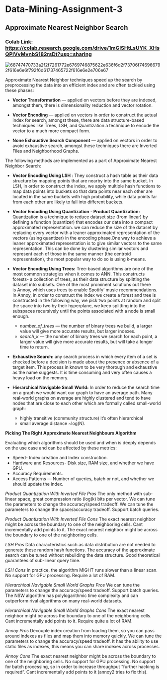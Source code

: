 # Data-Mining-Assignment-3
## Approximate Nearest Neighbor Search
### **Colab Link:** https://colab.research.google.com/drive/1mGISHtLsUYK_XHsQPIVvMvnbS182rsDt?usp=sharing


![68747470733a2f2f7261772e6769746875622e636f6d2f73706f746966792f616e6e6f792f6d61737465722f616e6e2e706e67](https://user-images.githubusercontent.com/70232769/143732416-1013afaa-ad75-47b0-bc50-43a4e65ec5e6.png)

Approximate Nearest Neighbor techniques speed up the search by preprocessing the data into an efficient index and are often tackled using these phases:

- **Vector Transformation** — applied on vectors before they are indexed, amongst them, there is dimensionality reduction and vector rotation.

- **Vector Encoding** — applied on vectors in order to construct the actual index for search, amongst these, there are data structure-based techniques like Trees, LSH, and Quantization a technique to encode the vector to a much more compact form.

- **None Exhaustive Search Component** — applied on vectors in order to avoid exhaustive search, amongst these techniques there are Inverted Files and Neighborhood Graphs.

The following methods are implemented as a part of Approximate Nearest Neighbor Search:

- **Vector Encoding Using LSH** : They construct a hash table as their data structure by mapping points that are nearby into the same bucket. In LSH, in order to construct the index, we apply multiple hash functions to map data points into buckets so that data points near each other are located in the same buckets with high probability, while data points far from each other are likely to fall into different buckets.

- **Vector Encoding Using Quantization - Product Quantization:** Quantization is a technique to reduce dataset size (from linear) by defining a function (quantizer) that encodes our data into a compact approximated representation. we can reduce the size of the dataset by replacing every vector with a leaner approximated representation of the vectors (using quantizer) in the encoding phase.One way to achieve a leaner approximated representation is to give similar vectors to the same representation. This can be done by clustering similar vectors and represent each of those in the same manner (the centroid representation), the most popular way to do so is using k-means. 

- **Vector Encoding Using Trees:** Tree-based algorithms are one of the most common strategies when it comes to ANN. This constructs forests- a collection of trees, as their data structure by splitting the dataset into subsets. One of the most prominent solutions out there is Annoy, which uses trees to enable Spotify’ music recommendations. In Annoy, in order to construct the index we create a forest and tree is constructed in the following way, we pick two points at random and split the space into two by their hyperplane, we keep splitting into the subspaces recursively until the points associated with a node is small enough. 
 	- _number_of_trees_ — the number of binary trees we build, a larger value will give more accurate results, but larger indexes.
 	- _search_k_ — the number of binary trees we search for each point, a larger value will give more accurate results, but will take a longer time to return.

- **Exhaustive Search:** any search process in which every item of a set is checked before a decision is made about the presence or absence of a target item. This process in known to be very thorough and exhaustive as the name suggests. It is time consuming and very often causes a heavy load on the memory.

- **Hierarchical Navigable Small World:**  In order to reduce the search time on a graph we would want our graph to have an average path. Many real-world graphs on average are highly clustered and tend to have nodes that are close to each other which are formally called small-world graph:
  	- highly transitive (community structure) it’s often hierarchical
  	- small average distance ~log(N).


**Picking The Right Approximate Nearest Neighbours Algorithm**

Evaluating which algorithms should be used and when is deeply depends on the use case and can be affected by these metrics:
- Speed- Index creation and Index construction.
- Hardware and Resources- Disk size, RAM size, and whether we have GPU.
- Accuracy Requirements.
- Access Patterns — Number of queries, batch or not, and whether we should update the index.


_Product Quantization With Inverted File Pros_
		The only method with sub-linear space, great compression ratio (log(k) bits per vector.
		We can tune the parameters to change the accuracy/speed tradeoff.
		We can tune the parameters to change the space/accuracy tradeoff.
		Support batch queries.
		
_Product Quantization With Inverted File Cons_
		The exact nearest neighbor might be across the boundary to one of the neighboring cells.
		Cant incrementally add points to it.
		The exact nearest neighbor might be across the boundary to one of the neighboring cells.

_LSH Pros_
Data characteristics such as data distribution are not needed to generate these random hash functions.
The accuracy of the approximate search can be tuned without rebuilding the data structure.
Good theoretical guarantees of sub-linear query time.

_LSH Cons_
In practice, the algorithm MIGHT runs slower than a linear scan.
No support for GPU processing.
Require a lot of RAM.

_Hierarchical Navigable Small World Graphs Pros_
We can tune the parameters to change the accuracy/speed tradeoff.
Support batch queries.
The NSW algorithm has polylogarithmic time complexity and can outperform rival algorithms on many real-world datasets.

_Hierarchical Navigable Small World Graphs Cons_
The exact nearest neighbor might be across the boundary to one of the neighboring cells.
Cant incrementally add points to it.
Require quite a lot of RAM.

_Annoy Pros_
Decouple index creation from loading them, so you can pass around indexes as files and map them into memory quickly.
We can tune the parameters to change the accuracy/speed tradeoff.
It has the ability to use static files as indexes, this means you can share indexes across processes.

_Annoy Cons_
The exact nearest neighbor might be across the boundary to one of the neighboring cells.
No support for GPU processing.
No support for batch processing, so in order to increase throughput “further hacking is required”.
Cant incrementally add points to it (annoy2 tries to fix this).

